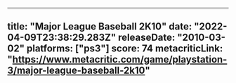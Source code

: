 
---
title: "Major League Baseball 2K10"
date: "2022-04-09T23:38:29.283Z"
releaseDate: "2010-03-02"
platforms: ["ps3"]
score: 74
metacriticLink: "https://www.metacritic.com/game/playstation-3/major-league-baseball-2k10"
---
